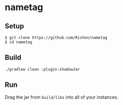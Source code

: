 # nametag

## Setup

```
$ git clone https://github.com/Rishon/nametag
$ cd nametag
```

## Build

``
./gradlew clean :plugin:shadowJar
``

## Run

Drag the jar from ``build/libs`` into all of your instances.
